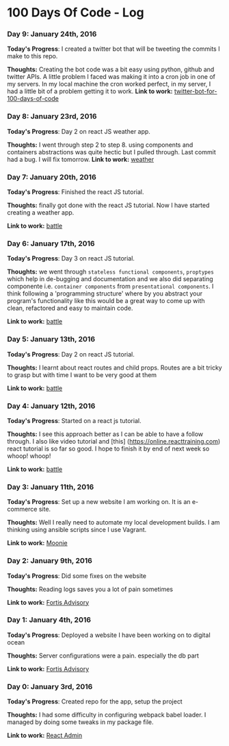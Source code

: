 # 100 Days Of Code - Log

### Day 9: January 24th, 2016

**Today's Progress**: I created a twitter bot that will be tweeting the commits I make to this repo.

**Thoughts:** Creating the bot code was a bit easy using python, github and twitter APIs. A little problem I faced was making it into a cron job in one of my servers. In my local machine the cron worked perfect, in my server, I had a little bit of a problem getting it to work.
**Link to work:** [twitter-bot-for-100-days-of-code](https://github.com/musale/twitter-bot-for-100-days-of-code)


### Day 8: January 23rd, 2016

**Today's Progress**: Day 2 on react JS weather app.

**Thoughts:** I went through step 2 to step 8. using components and containers abstractions was quite hectic but I pulled through. Last commit had a bug. I will fix tomorrow.
**Link to work:** [weather](https://github.com/musale/weather-app)


### Day 7: January 20th, 2016

**Today's Progress**: Finished the react JS tutorial.

**Thoughts:** finally got done with the react JS tutorial. Now I have started creating a weather app.

**Link to work:** [battle](https://github.com/musale/battle)


### Day 6: January 17th, 2016

**Today's Progress**: Day 3 on react JS tutorial.

**Thoughts:** we went through ```stateless functional components```, ```proptypes``` which help in de-bugging and documentation and we also did separating componente i.e. ```container components``` from ```presentational components```. I think following a 'programming structure' where by you abstract your program's functionality like this would be a great way to come up with clean, refactored and easy to maintain code.

**Link to work:** [battle](https://github.com/musale/battle)

### Day 5: January 13th, 2016

**Today's Progress**: Day 2 on react JS tutorial.

**Thoughts:** I learnt about react routes and child props. Routes are a bit tricky to grasp but with time I want to be very good at them

**Link to work:** [battle](https://github.com/musale/battle)

### Day 4: January 12th, 2016

**Today's Progress**: Started on a react js tutorial.

**Thoughts:** I see this approach better as I can be able to have a follow through. I also like video tutorial and [this] (https://online.reacttraining.com) react tutorial is so far so good. I hope to finish it by end of next week so whoop! whoop!

**Link to work:** [battle](https://github.com/musale/battle)

### Day 3: January 11th, 2016

**Today's Progress**: Set up a new website I am working on. It is an e-commerce site.

**Thoughts:** Well I really need to automate my local development builds. I am thinking using ansible scripts since I use Vagrant.

**Link to work:** [Moonie](https://github.com/musale/moonie)

### Day 2: January 9th, 2016

**Today's Progress**: Did some fixes on the website

**Thoughts:** Reading logs saves you a lot of pain sometimes

**Link to work:** [Fortis Advisory](http://fortisadvisory.co.ke)

### Day 1: January 4th, 2016

**Today's Progress**: Deployed a website I have been working on to digital ocean

**Thoughts:** Server configurations were a pain. especially the db part

**Link to work:** [Fortis Advisory](http://fortisadvisory.co.ke)

### Day 0: January 3rd, 2016

**Today's Progress**: Created repo for the app, setup the project

**Thoughts:** I had some difficulty in configuring webpack babel loader. I managed by doing some tweaks in my package file.

**Link to work:** [React Admin](https://github.com/musale/su)
